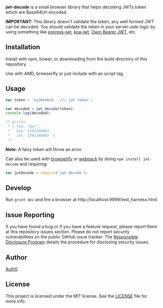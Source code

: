 __jwt-decode__ is a small browser library that helps decoding JWTs token which are Base64Url encoded.

__IMPORTANT:__ This library doesn't validate the token, any well formed JWT can be decoded. You should validate the token in your server-side logic by using something like [express-jwt](https://github.com/auth0/express-jwt), [koa-jwt](https://github.com/stiang/koa-jwt), [Owin Bearer JWT](https://github.com/michaelnoonan/Auth0-Owin-JwtBearerAuthentication), etc.

## Installation

Install with npm, bower, or downloading from the build directory of this repository.

Use with AMD, browserify or just include with an script tag.

## Usage

~~~javascript
var token = 'eyJ0eXAiO.../// jwt token';

var decoded = jwt_decode(token);
console.log(decoded);

/* prints:
 * { foo: "bar",
 *   exp: 1393286893,
 *   iat: 1393268893  }
 */
~~~

**Note:** A falsy token will throw an error.

Can also be used with [browserify] or [webpack] by doing `npm install jwt-decode` and requiring:

~~~javascript
var jwtDecode = require('jwt-decode');
~~~

## Develop

Run `grunt dev` and fire a browser at http://localhost:9999/test_harness.html.

## Issue Reporting

If you have found a bug or if you have a feature request, please report them at this repository issues section. Please do not report security vulnerabilities on the public GitHub issue tracker. The [Responsible Disclosure Program](https://auth0.com/whitehat) details the procedure for disclosing security issues.

## Author

[Auth0](http://auth0.com)

## License

This project is licensed under the MIT license. See the [LICENSE](LICENSE.txt) file for more info.

[browserify]: http://browserify.org
[webpack]: http://webpack.github.io/
